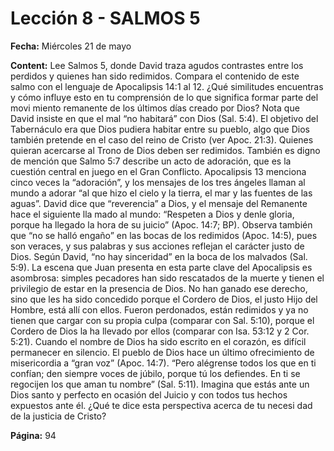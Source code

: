 # Lección 8 - SALMOS 5

**Fecha:** Miércoles 21 de mayo



**Content:** 
Lee Salmos 5, donde David traza agudos contrastes entre los perdidos y
quienes han sido redimidos. Compara el contenido de este salmo con el
lenguaje de Apocalipsis 14:1 al 12. ¿Qué similitudes encuentras y cómo
influye esto en tu comprensión de lo que significa formar parte del movi­
miento remanente de los últimos días creado por Dios?
Nota que David insiste en que el mal “no habitará” con Dios (Sal. 5:4). El
objetivo del Tabernáculo era que Dios pudiera habitar entre su pueblo, algo que
Dios también pretende en el caso del reino de Cristo (ver Apoc. 21:3). Quienes
quieran acercarse al Trono de Dios deben ser redimidos.
También es digno de mención que Salmo 5:7 describe un acto de adoración,
que es la cuestión central en juego en el Gran Conflicto. Apocalipsis 13 menciona
cinco veces la “adoración”, y los mensajes de los tres ángeles llaman al mundo
a adorar “al que hizo el cielo y la tierra, el mar y las fuentes de las aguas”. David
dice que “reverencia” a Dios, y el mensaje del Remanente hace el siguiente lla­
mado al mundo: “Respeten a Dios y denle gloria, porque ha llegado la hora de
su juicio” (Apoc. 14:7; BP).
Observa también que “no se halló engaño” en las bocas de los redimidos
(Apoc. 14:5), pues son veraces, y sus palabras y sus acciones reflejan el carácter
justo de Dios. Según David, “no hay sinceridad” en la boca de los malvados
(Sal. 5:9).
La escena que Juan presenta en esta parte clave del Apocalipsis es asombrosa:
simples pecadores han sido rescatados de la muerte y tienen el privilegio de
estar en la presencia de Dios. No han ganado ese derecho, sino que les ha sido
concedido porque el Cordero de Dios, el justo Hijo del Hombre, está allí con ellos.
Fueron perdonados, están redimidos y ya no tienen que cargar con su propia
culpa (comparar con Sal. 5:10), porque el Cordero de Dios la ha llevado por ellos
(comparar con Isa. 53:12 y 2 Cor. 5:21).
Cuando el nombre de Dios ha sido escrito en el corazón, es difícil permanecer
en silencio. El pueblo de Dios hace un último ofrecimiento de misericordia a
“gran voz” (Apoc. 14:7). “Pero alégrense todos los que en ti confían; den siempre
voces de júbilo, porque tú los defiendes. En ti se regocijen los que aman tu
nombre” (Sal. 5:11).
Imagina que estás ante un Dios santo y perfecto en ocasión del Juicio y con todos
tus hechos expuestos ante él. ¿Qué te dice esta perspectiva acerca de tu necesi­
dad de la justicia de Cristo?

**Página:** 94